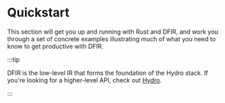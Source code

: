 # Quickstart
This section will get you up and running with Rust and DFIR, and work you through a set of concrete examples illustrating much of what you need to know to get productive with DFIR.

:::tip

DFIR is the low-level IR that forms the foundation of the Hydro stack. If you're looking for a higher-level API, check out [Hydro](../../hydro/reference/index.mdx).

:::
